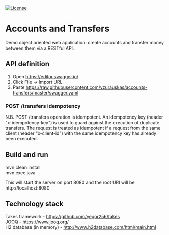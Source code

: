 [![License](https://img.shields.io/badge/license-MIT-green.svg)](https://github.com/vzurauskas/accounts-transfers/blob/master/LICENSE)

# Accounts and Transfers
Demo object oriented web application: create accounts and transfer money between them via a RESTful API.

## API definition
1. Open https://editor.swagger.io/
2. Click File -> Import URL
3. Paste https://raw.githubusercontent.com/vzurauskas/accounts-transfers/master/swagger.yaml

### POST /transfers idempotency
N.B. POST /transfers operation is idempotent. An idempotency key (header "x-idempotency-key") is used to guard against the execution of duplicate transfers. The request is treated as idempotent if a request from the same client (header "x-client-id") with the same idempotency key has already been executed.

## Build and run
mvn clean install  
mvn exec:java  
  
This will start the server on port 8080 and the root URI will be http://localhost:8080

## Technology stack
Takes framework - https://github.com/yegor256/takes  
JOOQ - https://www.jooq.org/  
H2 database (in memory) - http://www.h2database.com/html/main.html  
